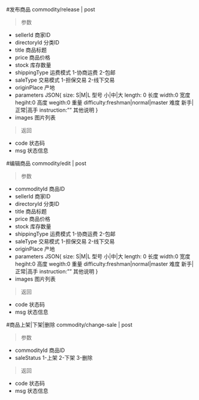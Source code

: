 #发布商品
commodity/release | post
> 参数  
* sellerId 商家ID
* directoryId 分类ID
* title 商品标题
* price 商品价格
* stock 库存数量
* shippingType 运费模式 1-协商运费 2-包邮
* saleType 交易模式 1-担保交易 2-线下交易
* originPlace 产地
* parameters JSON{ size: S|M|L 型号 小|中|大  length: 0 长度 width:0 宽度 hegiht:0 高度 wegith:0 重量
                   difficulty:freshman|normal|master 难度 新手|正常|高手 instruction:”” 其他说明
                  }
* images 图片列表

> 返回  
* code 状态码
* msg 状态信息

#编辑商品
commodity/edit | post
> 参数  
* commodityId 商品ID
* sellerId 商家ID
* directoryId 分类ID
* title 商品标题
* price 商品价格
* stock 库存数量
* shippingType 运费模式 1-协商运费 2-包邮
* saleType 交易模式 1-担保交易 2-线下交易
* originPlace 产地
* parameters JSON{ size: S|M|L 型号 小|中|大  length: 0 长度 width:0 宽度 hegiht:0 高度 wegith:0 重量
                   difficulty:freshman|normal|master 难度 新手|正常|高手 instruction:”” 其他说明
                  }
* images 图片列表

> 返回  
* code 状态码
* msg 状态信息

#商品上架|下架|删除
commodity/change-sale | post
> 参数  
* commodityId 商品ID
* saleStatus 1-上架 2-下架 3-删除

> 返回  
* code 状态码
* msg 状态信息
